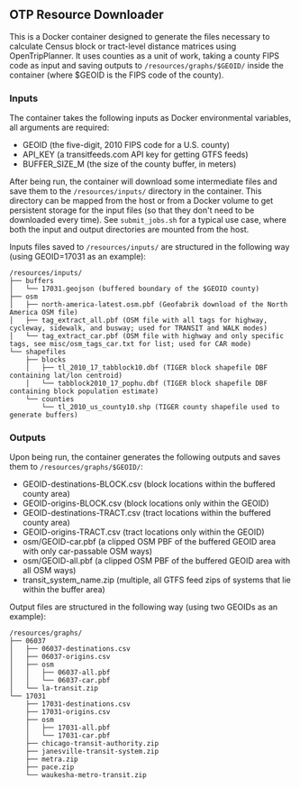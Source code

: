 ## OTP Resource Downloader

This is a Docker container designed to generate the files necessary to calculate Census block or tract-level distance matrices using OpenTripPlanner. It uses counties as a unit of work, taking a county FIPS code as input and saving outputs to `/resources/graphs/$GEOID/` inside the container (where $GEOID is the FIPS code of the county). 

### Inputs
The container takes the following inputs as Docker environmental variables, all arguments are required:

- GEOID (the five-digit, 2010 FIPS code for a U.S. county)
- API_KEY (a transitfeeds.com API key for getting GTFS feeds)
- BUFFER_SIZE_M (the size of the county buffer, in meters)

After being run, the container will download some intermediate files and save them to the `/resources/inputs/` directory in the container. This directory can be mapped from the host or from a Docker volume to get persistent storage for the input files (so that they don't need to be downloaded every time). See `submit_jobs.sh` for a typical use case, where both the input and output directories are mounted from the host.

Inputs files saved to `/resources/inputs/` are structured in the following way (using GEOID=17031 as an example):

```
/resources/inputs/
├── buffers
│   └── 17031.geojson (buffered boundary of the $GEOID county)
├── osm
│   ├── north-america-latest.osm.pbf (Geofabrik download of the North America OSM file)
│   ├── tag_extract_all.pbf (OSM file with all tags for highway, cycleway, sidewalk, and busway; used for TRANSIT and WALK modes)
│   └── tag_extract_car.pbf (OSM file with highway and only specific tags, see misc/osm_tags_car.txt for list; used for CAR mode)
└── shapefiles
    ├── blocks
    │   ├── tl_2010_17_tabblock10.dbf (TIGER block shapefile DBF containing lat/lon centroid)
    │   └── tabblock2010_17_pophu.dbf (TIGER block shapefile DBF containing block population estimate)
    └── counties
        └── tl_2010_us_county10.shp (TIGER county shapefile used to generate buffers)
```

### Outputs
Upon being run, the container generates the following outputs and saves them to `/resources/graphs/$GEOID/`:

- GEOID-destinations-BLOCK.csv (block locations within the buffered county area)
- GEOID-origins-BLOCK.csv (block locations only within the GEOID)
- GEOID-destinations-TRACT.csv (tract locations within the buffered county area)
- GEOID-origins-TRACT.csv (tract locations only within the GEOID)
- osm/GEOID-car.pbf (a clipped OSM PBF of the buffered GEOID area with only car-passable OSM ways)
- osm/GEOID-all.pbf (a clipped OSM PBF of the buffered GEOID area with all OSM ways)
- transit_system_name.zip (multiple, all GTFS feed zips of systems that lie within the buffer area)

Output files are structured in the following way (using two GEOIDs as an example):

```
/resources/graphs/
├── 06037
│   ├── 06037-destinations.csv 
│   ├── 06037-origins.csv
│   ├── osm
│   │   ├── 06037-all.pbf
│   │   └── 06037-car.pbf
│   └── la-transit.zip
└── 17031
    ├── 17031-destinations.csv
    ├── 17031-origins.csv
    ├── osm
    │   ├── 17031-all.pbf
    │   └── 17031-car.pbf 
    ├── chicago-transit-authority.zip
    ├── janesville-transit-system.zip
    ├── metra.zip
    ├── pace.zip
    └── waukesha-metro-transit.zip

```

